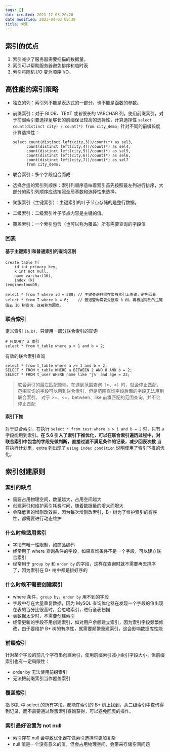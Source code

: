 ```yaml
---
tags: []
date created: 2021-12-03 20:20
date modified: 2023-04-03 05:39
title: 索引
---
```


## 索引的优点

1. 索引减少了服务器需要扫描的数据量。
2. 索引可以帮助服务器避免排序和临时表
3. 索引将随机 I/O 变为顺序 I/O。

## 高性能的索引策略

- 独立的列：索引列不能是表达式的一部分，也不能是函数的参数。

- 前缀索引：对于 BLOB、TEXT 或者很长的 VARCHAR 列，使用前缀索引，对于前缀索引要选择足够长的前缀保证较高的选择性，计算选择性 `select count(distinct city) / count(*) from city_demo;` 针对不同的前缀长度计算选择性：

  ```
  select count(distinct left(city,3))/count(*) as sel3,
  		count(distinct left(city,4))/count(*) as sel4,
  		count(distinct left(city,5))/count(*) as sel5,
  		count(distinct left(city,6))/count(*) as sel6,
  		count(distinct left(city,7))/count(*) as sel7
  		from city_demo;
  ```

- 联合索引：多个字段组合而成
- 选择合适的索引列顺序：索引列顺序意味着索引首先按照最左列进行排序，大部分的索引列顺序应该按照全局基数和选择性来选择。
- 聚簇索引（主键索引）：主键索引的叶子节点存储的是整行数据。
- 二级索引：二级索引叶子节点内容是主键的值。
- 覆盖索引：一个索引包含（也可以称为覆盖）所有需要查询的字段值

### 回表

#### 基于主键索引和普通索引的查询区别

```mysql
create table T(
	id int primary key,
	k int not null,
	name varchar(16),
	index (k)
)engine=InnoDB;

select * from T where id = 500;	// 主键查询只需在聚簇索引上查询，避免回表
select * from T where k = 6;	// 普通查询需要先搜索 k 树，再根据得到的主键值去 ID 树查询，这被称为回表。
```

### 联合索引

定义索引 `(a,b)`，只使用一部分联合索引的查询
```mysql
# 只使用了 a 索引
select * from t_table where a > 1 and b = 2;
```

有效的联合索引查询
```mysql
select * from t_table where a >= 1 and b = 2;
SELECT * FROM t_table WHERE a BETWEEN 2 AND 8 AND b = 2;
SELECT * FROM t_user WHERE name like 'j%' and age = 22;
```

>联合索引的最左匹配原则，在遇到范围查询（>、<）时，就会停止匹配，范围查询的字段可以用到联合索引，但是范围查询字段后面的字段无法用到联合索引。
>对于 >=、<=、between、like 前缀匹配的范围查询，并不会停止匹配

#### 索引下推

对于联合索引，在执行 `select * from test where a > 1 and b = 2` 时，只有 a 字段能用到索引。**在 5.6 引入了索引下推优化，可以在联合索引遍历过程中，对联合索引中包含的字段先做判断，直接过滤不满足条件的记录，减少回表次数**
当在执行计划里，extra 列出现了 `using index condition` 说明使用了索引下推的优化。

## 索引创建原则

### 索引的缺点

- 需要占用物理空间，数量越大，占用空间越大
- 创建索引和维护索引耗费时间，随着数据量的增大而增大
- 会降低表的增删改效率，因为每次增删改索引，B+ 树为了维护索引的有序性，都需要进行动态维护

### 什么时候适用索引

- 字段有唯一性限制，如商品编码
- 经常用于 where 查询条件的字段，如果查询条件不是一个字段，可以建立联合索引
- 经常用于 `group by` 和 `order by` 的字段，这样在查询时就不需要再去排序了，因为索引在 B+ 树中都是排好序的

### 什么时候不需要创建索引

- where 条件，`group by`，`order by` 用不到的字段
- 字段中存在大量重复数据，因为 MySQL 查询优化器在发现一个字段的值出现在表的百分比很高时，会忽略索引，进行全表扫描
- 表数据太少时，不需要创建索引
- 经常更新的字段不用创建索引，如对用户余额建立索引，因为索引字段频繁修改，由于要维护 B+ 树的有序性，就需要频繁重建索引，这会影响数据库性能

### 前缀索引

针对某个字段的前几个字符串创建索引，使用前缀索引减小索引字段大小，但前缀索引也有一定局限性：
- order by 无法使用前缀索引
- 无法把前缀索引当作覆盖索引

### 覆盖索引

指 SQL 中 select 的所有字段，都能在索引的 B+ 树上找到，从二级索引中查询得到记录，而不需要通过聚簇索引查询获得，可以避免回表的操作。

### 索引最好设置为 not null

- 索引存在 null 会导致优化器在做索引选择时更加复杂
- null 值是一个没有意义的值，但会占用物理空间，会带来存储空间问题

